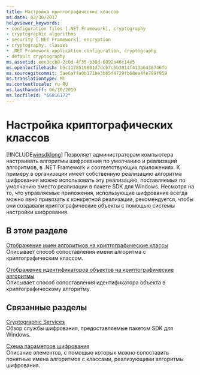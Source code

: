 ```yaml
---
title: Настройка криптографических классов
ms.date: 03/30/2017
helpviewer_keywords:
- configuration files [.NET Framework], cryptography
- cryptographic algorithms
- security [.NET Framework], encryption
- cryptography, classes
- .NET Framework application configuration, cryptography
- default cryptography
ms.assetid: eee3ccb8-2c0d-4f35-b38d-6892a46c14e5
ms.openlocfilehash: b5c1178519601d7dcb7c5b3014f413b6436746fb
ms.sourcegitcommit: 5ae6affa0b171be3bb5f4729fb68ea4fe799f959
ms.translationtype: MT
ms.contentlocale: ru-RU
ms.lasthandoff: 06/10/2019
ms.locfileid: "66816172"
---
```

# <a name="configuring-cryptography-classes"></a>Настройка криптографических классов
[!INCLUDE[winsdklong](../../../includes/winsdklong-md.md)] Позволяет администраторам компьютера настраивать алгоритмы шифрования по умолчанию и реализаций алгоритмов, в .NET Framework и соответствующих приложениях.  К примеру в организации имеет собственную реализацию алгоритма шифрования можно использовать эту реализацию, поставляемых по умолчанию вместо реализации в пакете SDK для Windows. Несмотря на то, что управляемые приложения, использующие шифрование всегда можно явно привязать к конкретной реализации, рекомендуется, чтобы они создавали криптографические объекты с помощью системы настройки шифрования.  
  
## <a name="in-this-section"></a>В этом разделе  
 [Отображение имен алгоритмов на криптографические классы](../../../docs/framework/configure-apps/map-algorithm-names-to-cryptography-classes.md)  
 Описывает способ сопоставления имени алгоритма с криптографическим классом.  
  
 [Отображение идентификаторов объектов на криптографические алгоритмы](../../../docs/framework/configure-apps/map-object-identifiers-to-cryptography-algorithms.md)  
 Описывает способ сопоставления идентификатора объекта в криптографическому алгоритму.  
  
## <a name="related-sections"></a>Связанные разделы  
 [Cryptographic Services](../../../docs/standard/security/cryptographic-services.md)  
 Обзор службы шифрования, предоставляемые пакетом SDK для Windows.  
  
 [Схема параметров шифрования](../../../docs/framework/configure-apps/file-schema/cryptography/index.md)  
 Описание элементов, с помощью которых можно сопоставить понятные имена алгоритмов с классами, реализующими алгоритмы шифрования.

